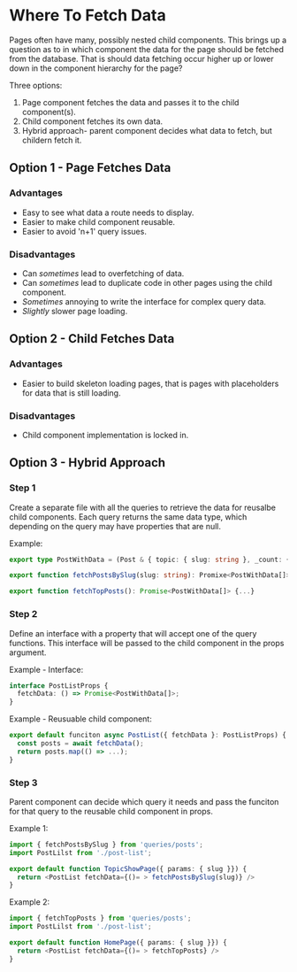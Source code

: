 # Where To Fetch Data

Pages often have many, possibly nested child components. This brings up a question as to in which component the data for the page should be fetched from the database. That is should data fetching occur higher up or lower down in the component hierarchy for the page?

Three options:

1. Page component fetches the data and passes it to the child component(s).
2. Child component fetches its own data.
3. Hybrid approach- parent component decides what data to fetch, but childern fetch it.

## Option 1 - Page Fetches Data

### Advantages

- Easy to see what data a route needs to display.
- Easier to make child component reusable.
- Easier to avoid 'n+1' query issues.

### Disadvantages

- Can _sometimes_ lead to overfetching of data.
- Can _sometimes_ lead to duplicate code in other pages using the child component.
- _Sometimes_ annoying to write the interface for complex query data.
- _Slightly_ slower page loading.

## Option 2 - Child Fetches Data

### Advantages

- Easier to build skeleton loading pages, that is pages with placeholders for data that is still loading.

### Disadvantages

- Child component implementation is locked in.

## Option 3 - Hybrid Approach

### Step 1

Create a separate file with all the queries to retrieve the data for reusalbe child components. Each query returns the same data type, which depending on the query may have properties that are null.

Example:

```typescript
export type PostWithData = (Post & { topic: { slug: string }, _count: { comments: number }, user: { name: string}});

export function fetchPostsBySlug(slug: string): Promixe<PostWithData[]> {...}

export function fetchTopPosts(): Promise<PostWithData[]> {...}
```

### Step 2

Define an interface with a property that will accept one of the query functions. This interface will be passed to the child component in the props argument.

Example - Interface:

```typescript
interface PostListProps {
  fetchData: () => Promise<PostWithData[]>;
}
```

Example - Reusuable child component:

```typescript
export default funciton async PostList({ fetchData }: PostListProps) {
  const posts = await fetchData();
  return posts.map(() => ...);
}
```

### Step 3

Parent component can decide which query it needs and pass the funciton for that query to the reusable child component in props.

Example 1:

```typescript
import { fetchPostsBySlug } from 'queries/posts';
import PostLilst from './post-list';

export default function TopicShowPage({ params: { slug }}) {
  return <PostList fetchData={()= > fetchPostsBySlug(slug)} />
}
```

Example 2:

```typescript
import { fetchTopPosts } from 'queries/posts';
import PostLilst from './post-list';

export default function HomePage({ params: { slug }}) {
  return <PostList fetchData={()= > fetchTopPosts} />
}
```
